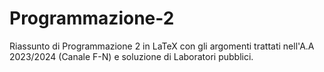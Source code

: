 # Programmazione-2
Riassunto di Programmazione 2 in LaTeX con gli argomenti trattati nell'A.A 2023/2024 (Canale F-N) e soluzione di Laboratori pubblici.
